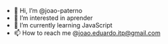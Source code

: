 - 👋 Hi, I’m @joao-paterno
- 👀 I’m interested in aprender
- 🌱 I’m currently learning JavaScript
- 📫 How to reach me @joao.eduardo.itp@gmail.com
